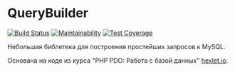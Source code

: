 # QueryBuilder

[![Build Status](https://travis-ci.org/Tur-4000/QueryBuilder.svg?branch=master)](https://travis-ci.org/Tur-4000/QueryBuilder)
[![Maintainability](https://api.codeclimate.com/v1/badges/ef9454875f0b5748143d/maintainability)](https://codeclimate.com/github/Tur-4000/QueryBuilder/maintainability)
[![Test Coverage](https://api.codeclimate.com/v1/badges/ef9454875f0b5748143d/test_coverage)](https://codeclimate.com/github/Tur-4000/QueryBuilder/test_coverage)

Небольшая библетека для построения простейших запросов к MySQL.

Основана на коде из курса "PHP PDO: Работа с базой данных" [hexlet.io](https://hexlet.io).